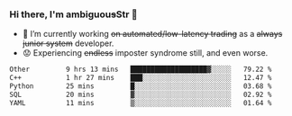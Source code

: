 ### Hi there, I'm ambiguou~~s~~Str 👋

<!--
**ambiguoustexture/ambiguoustexture** is a ✨ _special_ ✨ repository because its `README.md` (this file) appears on your GitHub profile.

Here are some ideas to get you started:
-->
- 🔭 I’m currently working ~~on automated/low-latency trading~~ as a ~~always junior system~~ developer.
- :worried: Experiencing ~~endless~~ imposter syndrome still, and even worse.

<!--START_SECTION:waka-->

```txt
Other         9 hrs 13 mins   ███████████████████▓░░░░░   79.22 %
C++           1 hr 27 mins    ███░░░░░░░░░░░░░░░░░░░░░░   12.47 %
Python        25 mins         █░░░░░░░░░░░░░░░░░░░░░░░░   03.68 %
SQL           20 mins         ▓░░░░░░░░░░░░░░░░░░░░░░░░   02.92 %
YAML          11 mins         ▒░░░░░░░░░░░░░░░░░░░░░░░░   01.64 %
```

<!--END_SECTION:waka-->
